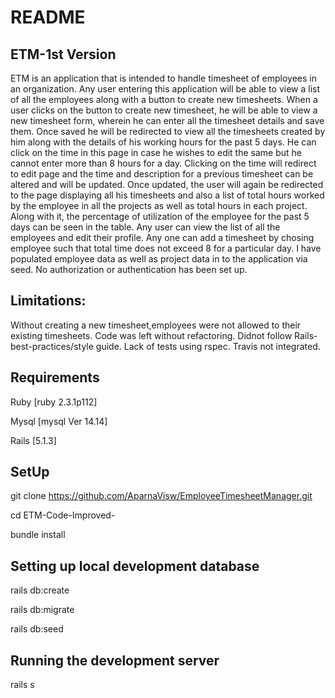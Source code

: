 # README

## ETM-1st Version
ETM is an application that is intended to handle timesheet of employees in an organization. Any user entering this application will be able to view a list of all the employees along with a button to create new timesheets. When a user clicks on the button to create new timesheet, he will be able to view a new timesheet form, wherein he can enter all the timesheet details and save them. Once saved he will be redirected to view all the timesheets created by him along with the details of his working hours for the past 5 days. He can click on the time in this page in case he wishes to edit the same but he cannot enter more than 8 hours for a day. Clicking on the time will redirect to edit page and the time and description for a previous timesheet can be altered and will be updated. Once updated, the user will again be redirected to the page displaying all his timesheets and also a list of total hours worked by the employee in all the projects as well as total hours in each project. Along with it, the percentage of utilization of the employee for the past 5 days can be seen in the table. Any user can view the list of all the employees and edit their profile. Any one can add a timesheet by chosing employee such that total time does not exceed 8 for a particular day. I have populated employee data as well as project data in to the application via seed. No authorization or authentication has been set up.

## Limitations:
Without creating a new timesheet,employees were not allowed to their existing timesheets. 
Code was left without refactoring.
Didnot follow Rails-best-practices/style guide.
Lack of tests using rspec. 
Travis not integrated. 

## Requirements

Ruby [ruby 2.3.1p112]

Mysql [mysql Ver 14.14]

Rails [5.1.3]

## SetUp

git clone https://github.com/AparnaVisw/EmployeeTimesheetManager.git

cd ETM-Code-Improved-

bundle install

## Setting up local development database
rails db:create

rails db:migrate

rails db:seed

## Running the development server

rails s




